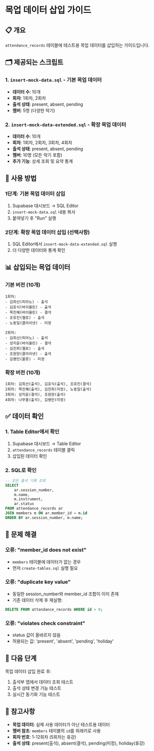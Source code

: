 # 목업 데이터 삽입 가이드

## 📋 개요
`attendance_records` 테이블에 테스트용 목업 데이터를 삽입하는 가이드입니다.

## 🗂️ 제공되는 스크립트

### 1. `insert-mock-data.sql` - 기본 목업 데이터
- **데이터 수**: 10개
- **회차**: 1회차, 2회차
- **출석 상태**: present, absent, pending
- **멤버**: 5명 (다양한 악기)

### 2. `insert-mock-data-extended.sql` - 확장 목업 데이터
- **데이터 수**: 10개
- **회차**: 1회차, 2회차, 3회차, 4회차
- **출석 상태**: present, absent, pending
- **멤버**: 10명 (모든 악기 포함)
- **추가 기능**: 상세 조회 및 요약 통계

## 🚀 사용 방법

### 1단계: 기본 목업 데이터 삽입
1. Supabase 대시보드 → SQL Editor
2. `insert-mock-data.sql` 내용 복사
3. 붙여넣기 후 "Run" 실행

### 2단계: 확장 목업 데이터 삽입 (선택사항)
1. SQL Editor에서 `insert-mock-data-extended.sql` 실행
2. 더 다양한 데이터와 통계 확인

## 📊 삽입되는 목업 데이터

### 기본 버전 (10개)
```
1회차:
- 김희선(피아노) - 출석
- 김호식(바이올린) - 출석  
- 목진혜(바이올린) - 결석
- 조유진(첼로) - 출석
- 노동일(클라리넷) - 미정

2회차:
- 김희선(피아노) - 출석
- 성지윤(바이올린) - 결석
- 김진희(첼로) - 출석
- 조원양(클라리넷) - 출석
- 김병민(플룻) - 미정
```

### 확장 버전 (10개)
```
1회차: 김희선(출석), 김호식(출석), 조유진(결석)
2회차: 목진혜(출석), 김진희(미정), 노동일(출석)
3회차: 성지윤(결석), 조원양(출석)
4회차: 나무홍(출석), 김병민(미정)
```

## ✅ 데이터 확인

### 1. Table Editor에서 확인
1. Supabase 대시보드 → Table Editor
2. `attendance_records` 테이블 클릭
3. 삽입된 데이터 확인

### 2. SQL로 확인
```sql
-- 모든 출석 기록 조회
SELECT 
    ar.session_number,
    m.name,
    m.instrument,
    ar.status
FROM attendance_records ar
JOIN members m ON ar.member_id = m.id
ORDER BY ar.session_number, m.name;
```

## 🔧 문제 해결

### 오류: "member_id does not exist"
- `members` 테이블에 데이터가 없는 경우
- 먼저 `create-tables.sql` 실행 필요

### 오류: "duplicate key value"
- 동일한 session_number와 member_id 조합이 이미 존재
- 기존 데이터 삭제 후 재실행:
```sql
DELETE FROM attendance_records WHERE id > 0;
```

### 오류: "violates check constraint"
- status 값이 올바르지 않음
- 허용되는 값: 'present', 'absent', 'pending', 'holiday'

## 🎯 다음 단계

목업 데이터 삽입 완료 후:
1. 출석부 앱에서 데이터 조회 테스트
2. 출석 상태 변경 기능 테스트
3. 실시간 동기화 기능 테스트

## 📝 참고사항

- **목업 데이터**: 실제 사용 데이터가 아닌 테스트용 데이터
- **멤버 참조**: `members` 테이블의 `id`를 외래키로 사용
- **회차 번호**: 1-12회차 (5회차는 휴강)
- **출석 상태**: present(출석), absent(결석), pending(미정), holiday(휴강)

